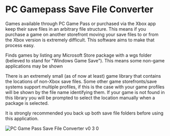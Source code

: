 # PC Gamepass Save File Converter
Games available through PC Game Pass or purchased via the Xbox app keep their save files in an arbitrary file structure. This means if you purchase a game on another storefront moving your save files to or from the Xbox version is extremely difficult. This software aims to make that process easy.

Finds games by listing any Microsoft Store package with a wgs folder (believed to stand for "Windows Game Save"). This means some non-game applications may be shown

There is an extremely small (as of now at least) game library that contains the locations of non-Xbox save files. Some other game storefronts/save systems support multiple profiles, if this is the case with your game profiles will be shown by the file name identifying them. If your game is not found in this library you will be prompted to select the location manually when a package is selected.

It is strongly recommended you back up both save file folders before using this application. 

![PC Game Pass Save File Converter v0 3 0](https://user-images.githubusercontent.com/4670572/158036060-3a9b85ee-0135-4f6a-93a1-3a0d7ca62004.png)
